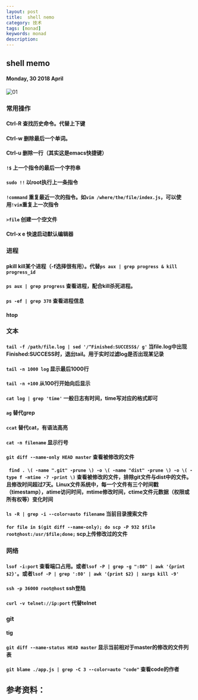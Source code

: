 ```yaml
---
layout: post
title:  shell nemo
category: 技术
tags: [monad]
keywords: monad
description:
---
```


##  shell memo

#### Monday, 30 2018 April

![01](/../../assets/img/tech/2018/ubuntu_18_04.png)

### 常用操作

#### Ctrl-R 查找历史命令。代替上下键

#### Ctrl-w 删除最后一个单词。

#### Ctrl-u 删除一行（其实这是emacs快捷键）

####  `!$` 上一个指令的最后一个字符串

#### `sudo !!` 以root执行上一条指令

#### `!command` 重复最近一次的指令。如`vim /where/the/file/index.js`，可以使用`!vim`重复上一次指令

#### `>file` 创建一个空文件

#### Ctrl-x e 快速启动默认编辑器


### 进程

#### pkill kill某个进程（-f选择很有用）。代替`ps aux | grep progress & kill progress_id`

#### `ps aux | grep progress` 查看进程，配合kill杀死进程。

#### `ps -ef | grep 378` 查看进程信息

#### htop



### 文本

#### `tail -f /path/file.log | sed '/^Finished:SUCCESS$/ g'` 当file.log中出现Finished:SUCCESS时，退出tail。用于实时过滤log是否出现某记录

#### `tail -n 1000 log` 显示最后1000行

#### `tail -n +100` 从100行开始向后显示

#### `cat log | grep 'time'` 一般日志有时间，time写对应的格式即可

#### `ag` 替代grep

#### `ccat` 替代cat，有语法高亮

#### `cat -n filename` 显示行号

#### `git diff --name-only HEAD master` 查看被修改的文件

#### ` find . \( -name ".git" -prune \) -o \( -name "dist" -prune \) -o \( -type f -mtime -7 -print \)` 查看被修改的文件，排除git文件与dist中的文件。且修改时间超过7天。Linux文件系统中，每一个文件有三个时间戳（timestamp），atime访问时间，mtime修改时间，ctime文件元数据（权限或所有权等）变化时间

#### `ls -R | grep -i --color=auto filename` 当前目录搜索文件

#### `for file in $(git diff --name-only); do scp -P 932 $file root@host:/usr/$file;done;` scp上传修改过的文件



### 网络

#### `lsof -i:port` 查看端口占用。或者`lsof -P | grep -g ":80" | awk '{print $2}'`。或者`lsof -P | grep ':80' | awk '{print $2} | xargs kill -9'`

#### `ssh -p 36000 root@host` ssh登陆

#### `curl -v telnet://ip:port` 代替telnet

### git

#### tig

#### `git diff --name-status HEAD master` 显示当前相对于master的修改的文件列表

#### `git blame ./app.js | grep -C 3 --color=auto "code"` 查看code的作者

## 参考资料：

